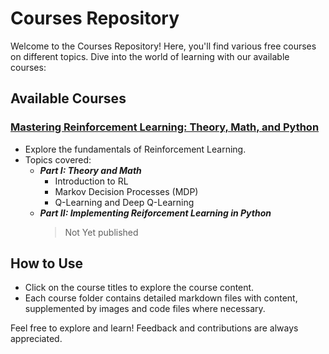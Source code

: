 # Courses Repository

Welcome to the Courses Repository! Here, you'll find various free courses on different topics. Dive into the world of learning with our available courses:

## Available Courses

### [Mastering Reinforcement Learning: Theory, Math, and Python](https://github.com/danplotkin/mastering_rl/tree/main?tab=readme-ov-file#understanding-reinforcement-learning)

- Explore the fundamentals of Reinforcement Learning.
- Topics covered:
  - _**Part I: Theory and Math**_ 
    - Introduction to RL
    - Markov Decision Processes (MDP)
    - Q-Learning and Deep Q-Learning
  - _**Part II: Implementing Reiforcement Learning in Python**_
    > Not Yet published

## How to Use

- Click on the course titles to explore the course content.
- Each course folder contains detailed markdown files with content, supplemented by images and code files where necessary.

Feel free to explore and learn! Feedback and contributions are always appreciated.

